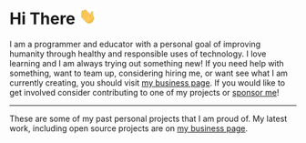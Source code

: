# Hi There <img src="https://raw.githubusercontent.com/blizzardengle/blizzardengle/main/gifs/hi.gif" width="30px">

I am a programmer and educator with a personal goal of improving humanity through healthy and responsible uses of technology. I love learning and I am always trying out something new! If you need help with something, want to team up, considering hiring me, or want see what I am currently creating, you should visit [my business page](https://github.com/caboodle-tech). If you would like to get involved consider contributing to one of my projects or [sponsor me](https://ko-fi.com/caboodletech)!

---

These are some of my past personal projects that I am proud of. My latest work, including open source projects are on [my business page](https://github.com/caboodle-tech).
